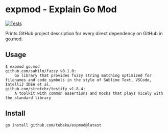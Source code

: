 # expmod - Explain Go Mod

[![Tests](https://github.com/tebeka/expmod/actions/workflows/test.yml/badge.svg)](https://github.com/tebeka/expmod/actions/workflows/test.yml)

Prints GitHub project description for every direct dependency on GitHub in go.mod.

## Usage

```
$ expmod go.mod 
github.com/sahilm/fuzzy v0.1.0:
	Go library that provides fuzzy string matching optimized for filenames and code symbols in the style of Sublime Text, VSCode, IntelliJ IDEA et al.
github.com/stretchr/testify v1.8.4:
	A toolkit with common assertions and mocks that plays nicely with the standard library
```

## Install

```
go install github.com/tebeka/expmod@latest
```
